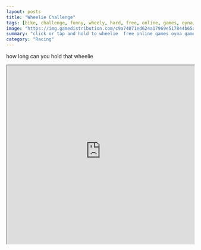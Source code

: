 ```yaml
---
layout: posts
title: "Wheelie Challenge"
tags: [bike, challenge, funny, wheely, hard, free, online, games, oyna, game, free, games, play, play, games]
image: "https://img.gamedistribution.com/c9a74071ed624a17969e517844b65a0d-512x384.jpeg"
summary: "click or tap and hold to wheelie  free online games oyna game free games play play games"
category: "Racing"
---
```


how long can you hold that wheelie

<iframe width="100%" height="480px;" src="https://html5.gamedistribution.com/c9a74071ed624a17969e517844b65a0d/"></iframe>
